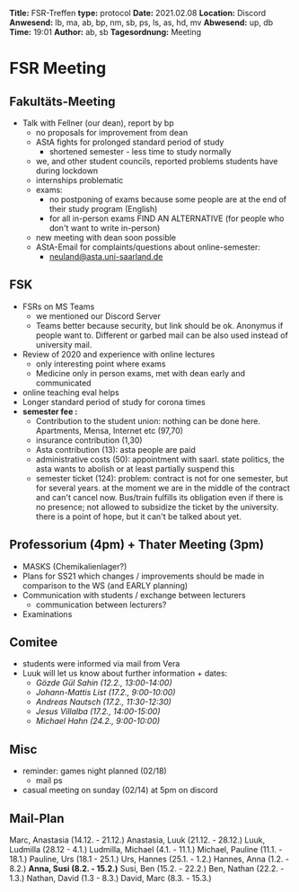 **Title:** FSR-Treffen
**type:** protocol
**Date:** 2021.02.08
**Location:** Discord
**Anwesend:** lb, ma, ab, bp, nm, sb, ps, ls, as, hd, mv
**Abwesend:** up, db 
**Time:** 19:01
**Author:** ab, sb
**Tagesordnung:** Meeting
# FSR Meeting

## Fakultäts-Meeting
- Talk with Fellner (our dean), report by bp
    - no proposals for improvement from dean
    - AStA fights for prolonged standard period of study
        - shortened semester - less time to study normally
    - we, and other student councils, reported problems  students have during lockdown
    - internships problematic
    - exams:
        - no postponing of exams because some people are at the end of their study program (English) 
        - for all in-person exams FIND AN ALTERNATIVE (for people who don't want to write in-person)
    - new meeting with dean soon possible
    - AStA-Email for complaints/questions about online-semester:
        - neuland@asta.uni-saarland.de
    
## FSK
- FSRs on MS Teams
    - we mentioned our Discord Server 
    - Teams better because security, but link should be ok. Anonymus if people want to. Different or garbed mail can be also used instead of university mail.
- Review of 2020 and experience with online lectures
    - only interesting point where exams
    - Medicine only in person exams, met with dean early and communicated
- online teaching eval helps 
- Longer standard period of study for corona times
- **semester fee :**
    - Contribution to the student union: nothing can be done here. Apartments, Mensa, Internet etc (97,70)
    - insurance contribution (1,30)
    - Asta contribution (13): asta people are paid
    - administrative costs (50): appointment with saarl. state politics, the asta wants to abolish or at least partially suspend this 
    - semester ticket (124): problem: contract is not for one semester, but for several years. at the moment we are in the middle of the contract and can't cancel now. Bus/train fulfills its obligation even if there is no presence; not allowed to subsidize the ticket by the university. there is a point of hope, but it can't be talked about yet.

## Professorium (4pm) + Thater Meeting (3pm)
- MASKS (Chemikalienlager?)
- Plans for SS21 which changes / improvements should be made in comparison to the WS (and EARLY planning)
- Communication with students / exchange between lecturers 
    - communication between lecturers?
- Examinations

## Comitee
- students were informed via mail from Vera
- Luuk will let us know about further information + dates:
    - *Gözde Gül Sahin (12.2., 13:00-14:00)*
    - *Johann-Mattis List (17.2., 9:00-10:00)*
    - *Andreas Nautsch (17.2., 11:30-12:30)*
    - *Jesus Villalba (17.2., 14:00-15:00)*
    - *Michael Hahn (24.2., 9:00-10:00)*


## Misc
- reminder: games night planned (02/18)
    - mail ps
- casual meeting on sunday (02/14) at 5pm on discord 

## Mail-Plan
Marc, Anastasia (14.12. - 21.12.)
Anastasia, Luuk (21.12. - 28.12.)
Luuk, Ludmilla (28.12 - 4.1.)
Ludmilla, Michael (4.1. - 11.1.)
Michael, Pauline (11.1. - 18.1.)
Pauline, Urs (18.1 - 25.1.)
Urs, Hannes (25.1. - 1.2.)
Hannes, Anna (1.2. - 8.2.)
**Anna, Susi (8.2. - 15.2.)**
Susi, Ben (15.2. - 22.2.)
Ben, Nathan (22.2. - 1.3.)
Nathan, David (1.3 - 8.3.) 
David, Marc (8.3. - 15.3.)
